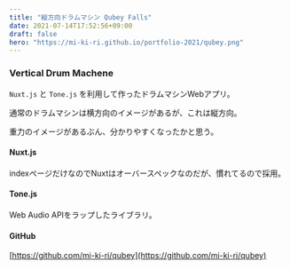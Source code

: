 ```yaml
---
title: "縦方向ドラムマシン Qubey Falls"
date: 2021-07-14T17:52:56+09:00
draft: false
hero: "https://mi-ki-ri.github.io/portfolio-2021/qubey.png"
---
```


### Vertical Drum Machene

`Nuxt.js` と `Tone.js` を利用して作ったドラムマシンWebアプリ。

通常のドラムマシンは横方向のイメージがあるが、これは縦方向。

重力のイメージがあるぶん、分かりやすくなったかと思う。

#### Nuxt.js

indexページだけなのでNuxtはオーバースペックなのだが、慣れてるので採用。

#### Tone.js

Web Audio APIをラップしたライブラリ。

#### GitHub

[https://github.com/mi-ki-ri/qubey](https://github.com/mi-ki-ri/qubey)
